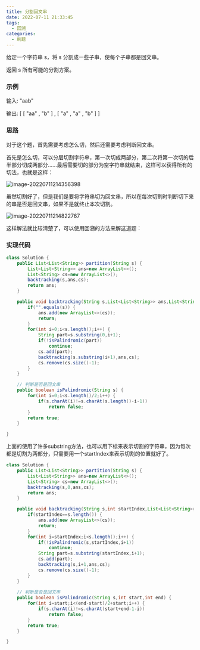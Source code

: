 ```yaml
---
title: 分割回文串
date: 2022-07-11 21:33:45
tags:
  - 回溯
categories:
  - 刷题
---
```


给定一个字符串 s，将 s 分割成一些子串，使每个子串都是回文串。

返回 s 所有可能的分割方案。

### 示例

输入:  "aab" 

输出:  [ [ "aa" , "b" ] ,  [ "a" , "a" , "b" ] ]

### 思路

对于这个题，首先需要考虑怎么切，然后还需要考虑判断回文串。

首先是怎么切，可以分层切割字符串，第一次切成两部分，第二次将第一次切的后半部分切成两部分......最后需要切的部分为空字符串就结束，这样可以获得所有的切法，也就是这样：

![image-20220711214356398](https://s2.loli.net/2022/07/12/UoDr3bqLcBSpQCi.png)

虽然切割好了，但是我们是要将字符串切为回文串，所以在每次切割时判断切下来的串是否是回文串，如果不是就终止本次切割。

![image-20220711214822767](https://s2.loli.net/2022/07/12/fomcaRr6WluAzPV.png)

这样解法就比较清楚了，可以使用回溯的方法来解这道题：

### 实现代码

~~~java
class Solution {
    public List<List<String>> partition(String s) {
        List<List<String>> ans=new ArrayList<>();
        List<String> cs=new ArrayList<>();
        backtracking(s,ans,cs);
        return ans;
    }

    public void backtracking(String s,List<List<String>> ans,List<String> cs) {
        if("".equals(s)) {
            ans.add(new ArrayList<>(cs));
            return;
        }
        for(int i=0;i<s.length();i++) {
            String part=s.substring(0,i+1);
            if(!isPalindromic(part))
                continue;
            cs.add(part);
            backtracking(s.substring(i+1),ans,cs);
            cs.remove(cs.size()-1);
        }
    }

    // 判断是否是回文串
    public boolean isPalindromic(String s) {
        for(int i=0;i<s.length()/2;i++) {
            if(s.charAt(i)!=s.charAt(s.length()-i-1))
                return false;
        }
        return true;
    }

}
~~~

上面的使用了许多substring方法，也可以用下标来表示切割的字符串，因为每次都是切割为两部分，只需要用一个startIndex来表示切割的位置就好了。

~~~java
class Solution {
    public List<List<String>> partition(String s) {
        List<List<String>> ans=new ArrayList<>();
        List<String> cs=new ArrayList<>();
        backtracking(s,0,ans,cs);
        return ans;
    }

    public void backtracking(String s,int startIndex,List<List<String>> ans,List<String> cs) {
        if(startIndex==s.length()) {
            ans.add(new ArrayList<>(cs));
            return;
        }
        for(int i=startIndex;i<s.length();i++) {
            if(!isPalindromic(s,startIndex,i+1))
                continue;
            String part=s.substring(startIndex,i+1);
            cs.add(part);
            backtracking(s,i+1,ans,cs);
            cs.remove(cs.size()-1);
        }
    }
	
    // 判断是否是回文串
    public boolean isPalindromic(String s,int start,int end) {
        for(int i=start;i<(end-start)/2+start;i++) {
            if(s.charAt(i)!=s.charAt(start+end-1-i))
                return false;
        }
        return true;
    }

}
~~~

